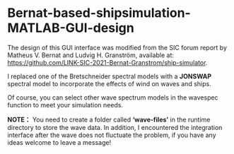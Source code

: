 # Bernat-based-shipsimulation-MATLAB-GUI-design
The design of this GUI interface was modified from the SIC forum report by Matheus V. Bernat and Ludvig H. Granström, available at: https://github.com/LINK-SIC-2021-Bernat-Granstrom/ship-simulator.

I replaced one of the Bretschneider spectral models with a **JONSWAP** spectral model to incorporate the effects of wind on waves and ships.

Of course, you can select other wave spectrum models in the wavespec function to meet your simulation needs.

**NOTE：**
  You need to create a folder called **‘wave-files’** in the runtime directory to store the wave data.
  In addition, I encountered the integration interface after the wave does not fluctuate the problem, if you have any ideas welcome to leave a message!
